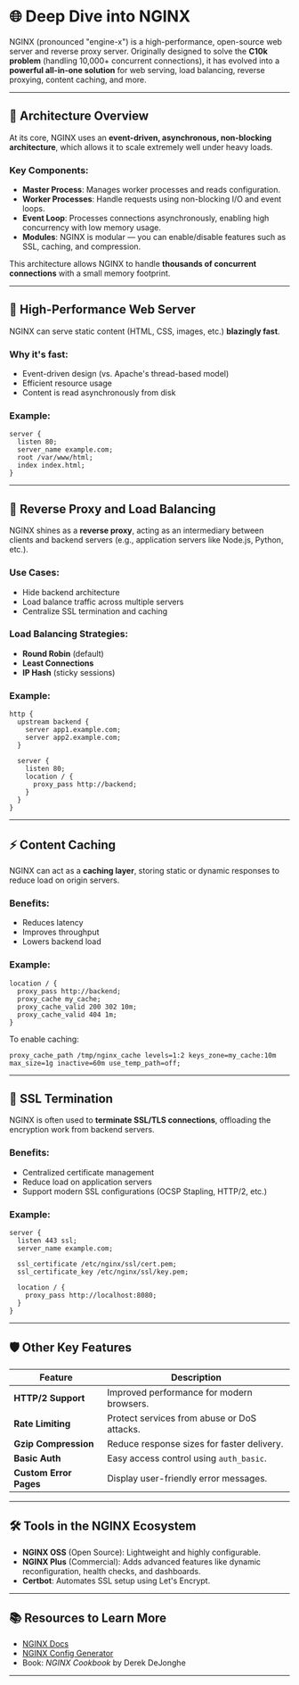 # 🌐 Deep Dive into NGINX

NGINX (pronounced "engine-x") is a high-performance, open-source web server and reverse proxy server. Originally designed to solve the **C10k problem** (handling 10,000+ concurrent connections), it has evolved into a **powerful all-in-one solution** for web serving, load balancing, reverse proxying, content caching, and more.

---

## 🔧 Architecture Overview

At its core, NGINX uses an **event-driven, asynchronous, non-blocking architecture**, which allows it to scale extremely well under heavy loads.

### Key Components:
- **Master Process**: Manages worker processes and reads configuration.
- **Worker Processes**: Handle requests using non-blocking I/O and event loops.
- **Event Loop**: Processes connections asynchronously, enabling high concurrency with low memory usage.
- **Modules**: NGINX is modular — you can enable/disable features such as SSL, caching, and compression.

This architecture allows NGINX to handle **thousands of concurrent connections** with a small memory footprint.

---

## 🚀 High-Performance Web Server

NGINX can serve static content (HTML, CSS, images, etc.) **blazingly fast**.

### Why it's fast:
- Event-driven design (vs. Apache's thread-based model)
- Efficient resource usage
- Content is read asynchronously from disk

### Example:
```
server {
  listen 80;
  server_name example.com;
  root /var/www/html;
  index index.html;
}
```

---

## 🔁 Reverse Proxy and Load Balancing

NGINX shines as a **reverse proxy**, acting as an intermediary between clients and backend servers (e.g., application servers like Node.js, Python, etc.).

### Use Cases:
- Hide backend architecture
- Load balance traffic across multiple servers
- Centralize SSL termination and caching

### Load Balancing Strategies:
- **Round Robin** (default)
- **Least Connections**
- **IP Hash** (sticky sessions)

### Example:
```
http {
  upstream backend {
    server app1.example.com;
    server app2.example.com;
  }

  server {
    listen 80;
    location / {
      proxy_pass http://backend;
    }
  }
}
```

---

## ⚡ Content Caching

NGINX can act as a **caching layer**, storing static or dynamic responses to reduce load on origin servers.

### Benefits:
- Reduces latency
- Improves throughput
- Lowers backend load

### Example:
```
location / {
  proxy_pass http://backend;
  proxy_cache my_cache;
  proxy_cache_valid 200 302 10m;
  proxy_cache_valid 404 1m;
}
```

To enable caching:
```
proxy_cache_path /tmp/nginx_cache levels=1:2 keys_zone=my_cache:10m max_size=1g inactive=60m use_temp_path=off;
```

---

## 🔐 SSL Termination

NGINX is often used to **terminate SSL/TLS connections**, offloading the encryption work from backend servers.

### Benefits:
- Centralized certificate management
- Reduce load on application servers
- Support modern SSL configurations (OCSP Stapling, HTTP/2, etc.)

### Example:
```
server {
  listen 443 ssl;
  server_name example.com;

  ssl_certificate /etc/nginx/ssl/cert.pem;
  ssl_certificate_key /etc/nginx/ssl/key.pem;

  location / {
    proxy_pass http://localhost:8080;
  }
}
```

---

## 🛡️ Other Key Features

| Feature                | Description |
|------------------------|-------------|
| **HTTP/2 Support**     | Improved performance for modern browsers. |
| **Rate Limiting**      | Protect services from abuse or DoS attacks. |
| **Gzip Compression**   | Reduce response sizes for faster delivery. |
| **Basic Auth**         | Easy access control using `auth_basic`. |
| **Custom Error Pages** | Display user-friendly error messages. |

---

## 🛠 Tools in the NGINX Ecosystem

- **NGINX OSS** (Open Source): Lightweight and highly configurable.
- **NGINX Plus** (Commercial): Adds advanced features like dynamic reconfiguration, health checks, and dashboards.
- **Certbot**: Automates SSL setup using Let's Encrypt.

---

## 📚 Resources to Learn More

- [NGINX Docs](https://nginx.org/en/docs/)
- [NGINX Config Generator](https://www.digitalocean.com/community/tools/nginx)
- Book: *NGINX Cookbook* by Derek DeJonghe

---
